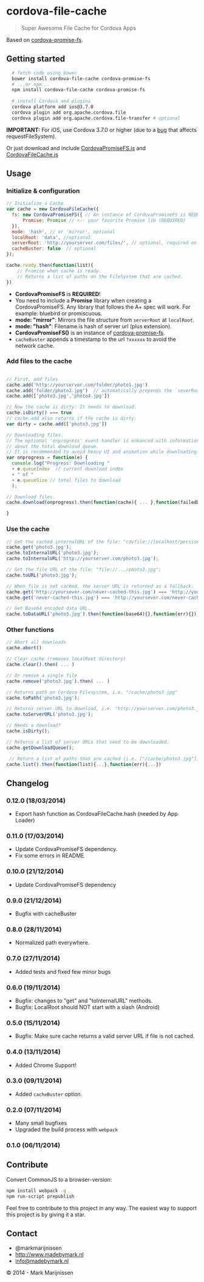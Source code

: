 cordova-file-cache
==========
> Super Awesome File Cache for Cordova Apps

Based on [cordova-promise-fs](https://github.com/markmarijnissen/cordova-promise-fs).

## Getting started

```bash
  # fetch code using bower
  bower install cordova-file-cache cordova-promise-fs
  # ...or npm...
  npm install cordova-file-cache cordova-promise-fs
  
  # install Cordova and plugins
  cordova platform add ios@3.7.0
  cordova plugin add org.apache.cordova.file
  cordova plugin add org.apache.cordova.file-transfer # optional
```

**IMPORTANT:** For iOS, use Cordova 3.7.0 or higher (due to a [bug](https://github.com/AppGyver/steroids/issues/534) that affects requestFileSystem).

Or just download and include [CordovaPromiseFS.js](https://raw.githubusercontent.com/markmarijnissen/cordova-promise-fs/master/dist/CordovaPromiseFS.js) and [CordovaFileCache.js](https://raw.githubusercontent.com/markmarijnissen/cordova-file-cache/master/dist/CordovaFileCache.js)

## Usage

### Initialize & configuration
```javascript
// Initialize a Cache
var cache = new CordovaFileCache({
  fs: new CordovaPromiseFS({ // An instance of CordovaPromiseFS is REQUIRED
      Promise: Promise // <-- your favorite Promise lib (REQUIRED)
  }), 
  mode: 'hash', // or 'mirror', optional
  localRoot: 'data', //optional
  serverRoot: 'http://yourserver.com/files/', // optional, required on 'mirror' mode
  cacheBuster: false  // optional
});

cache.ready.then(function(list){
    // Promise when cache is ready.
    // Returns a list of paths on the FileSystem that are cached.
}) 
```

* **CordovaPromiseFS** is **REQUIRED**!
* You need to include a **Promise** library when creating a CordovaPromiseFS. Any library that follows the A+ spec will work. For example: bluebird or promiscuous.
* **mode: "mirror"**: Mirrors the file structure from `serverRoot` at `localRoot`.
* **mode: "hash"**: Filename is hash of server url (plus extension).
* **CordovaPromiseFS()** is an instance of [cordova-promise-fs](https://github.com/markmarijnissen/cordova-promise-fs).
* `cacheBuster` appends a timestamp to the url `?xxxxxx` to avoid the network cache.


### Add files to the cache
```javascript

// First, add files
cache.add('http://yourserver.com/folder/photo1.jpg')
cache.add('folder/photo2.jpg')  // automatically prepends the `severRoot`
cache.add(['photo3.jpg','photo4.jpg'])

// Now the cache is dirty: It needs to download.
cache.isDirty() === true
// cache.add also returns if the cache is dirty.
var dirty = cache.add(['photo3.jpg']) 

// Downloading files. 
// The optional 'onprogress' event handler is enhanced with information
// about the total download queue.
// It is recommended to avoid heavy UI and animation while downloading.
var onprogress = function(e) {
  console.log("Progress: Downloading " 
  + e.queueIndex  // current download index
  + " of " 
  + e.queueSize // total files to download
  );

// Download files. 
cache.download(onprogress).then(function(cache){ ... },function(failedDownloads) { ... }) 

}
```

### Use the cache
```javascript
// Get the cached internalURL of the file: "cdvfile://localhost/persisent/cache/photo3.jpg" 
cache.get('photo3.jpg');           
cache.toInternalURL('photo3.jpg'); 
cache.toInternalURL('http://yourserver.com/photo3.jpg'); 

// Get the file URL of the file: "file://.../photo3.jpg";
cache.toURL('photo3.jpg');

// When file is not cached, the server URL is returned as a fallback.
cache.get('http://yoursever.com/never-cached-this.jpg') === 'http://yoursever.com/never-cached-this.jpg'
cache.get('never-cached-this.jpg') === 'http://yoursever.com/never-cached-this.jpg'

// Get Base64 encoded data URL.
cache.toDataURL('photo3.jpg').then(function(base64){},function(err){});
```

### Other functions
```javascript
// Abort all downloads
cache.abort()

// Clear cache (removes localRoot directory)
cache.clear().then( ... )

// Or remove a single file
cache.remove('photo3.jpg').then( ... )

// Returns path on Cordova Filesystem, i.e. "/cache/photo3.jpg"
cache.toPath('photo3.jpg');      

// Returns server URL to download, i.e. "http://yourserver.com/photo3.jpg";
cache.toServerURL('photo3.jpg'); 

// Needs a download?
cache.isDirty(); 

// Returns a list of server URLs that need to be downloaded.
cache.getDownloadQueue();        

 // Return a list of paths that are cached (i.e. ["/cache/photo3.jpg"])
cache.list().then(function(list){...},function(err){...}) 

```

## Changelog

### 0.12.0 (18/03/2014)

* Export hash function as CordovaFileCache.hash (needed by App Loader)

### 0.11.0 (17/03/2014)

* Update CordovaPromiseFS dependency.
* Fix some errors in README

### 0.10.0 (21/12/2014)

* Update CordovaPromiseFS dependency

### 0.9.0 (21/12/2014)

* Bugfix with cacheBuster

### 0.8.0 (28/11/2014)

* Normalized path everywhere.

### 0.7.0 (27/11/2014)

* Added tests and fixed few minor bugs

### 0.6.0 (19/11/2014)

* Bugfix: changes to "get" and "toInternalURL" methods.
* Bugfix: LocalRoot should NOT start with a slash (Android)

### 0.5.0 (15/11/2014)

* Bugfix: Make sure cache returns a valid server URL if file is not cached.

### 0.4.0 (13/11/2014)

* Added Chrome Support!

### 0.3.0 (09/11/2014)

* Added `cacheBuster` option.

### 0.2.0 (07/11/2014)

* Many small bugfixes
* Upgraded the build process with `webpack`

### 0.1.0 (06/11/2014)

## Contribute

Convert CommonJS to a browser-version:
```bash
npm install webpack -g
npm run-script prepublish
```

Feel free to contribute to this project in any way. The easiest way to support this project is by giving it a star.

## Contact
-   @markmarijnissen
-   http://www.madebymark.nl
-   info@madebymark.nl

© 2014 - Mark Marijnissen
